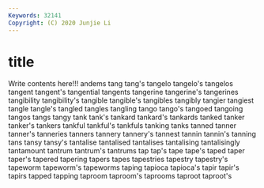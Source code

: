 ```yaml
---
Keywords: 32141
Copyright: (C) 2020 Junjie Li
---
```


# title

Write contents here!!!
andems 
tang 
tang's 
tangelo 
tangelo's 
tangelos
tangent 
tangent's 
tangential 
tangents 
tangerine 
tangerine's 
tangerines 
tangibility 
tangibility's 
tangible
tangible's 
tangibles 
tangibly 
tangier 
tangiest 
tangle 
tangle's 
tangled 
tangles 
tangling
tango 
tango's 
tangoed 
tangoing 
tangos 
tangs 
tangy 
tank 
tank's 
tankard
tankard's 
tankards 
tanked 
tanker 
tanker's 
tankers 
tankful 
tankful's 
tankfuls 
tanking
tanks 
tanned 
tanner 
tanner's 
tanneries 
tanners 
tannery 
tannery's 
tannest 
tannin
tannin's 
tanning 
tans 
tansy 
tansy's 
tantalise 
tantalised 
tantalises 
tantalising 
tantalisingly
tantamount 
tantrum 
tantrum's 
tantrums 
tap 
tap's 
tape 
tape's 
taped 
taper
taper's 
tapered 
tapering 
tapers 
tapes 
tapestries 
tapestry 
tapestry's 
tapeworm 
tapeworm's
tapeworms 
taping 
tapioca 
tapioca's 
tapir 
tapir's 
tapirs 
tapped 
tapping 
taproom
taproom's 
taprooms 
taproot 
taproot's 

